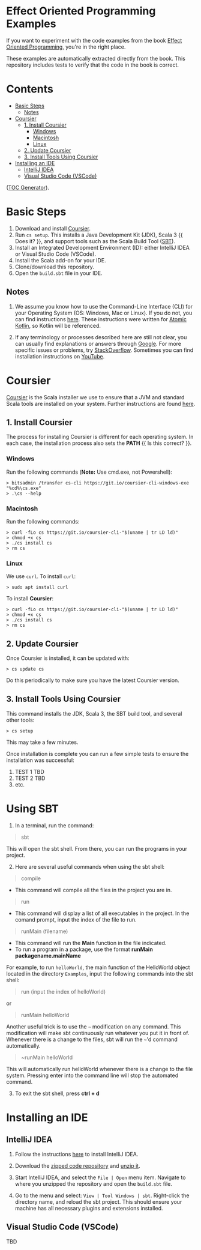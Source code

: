 # Effect Oriented Programming Examples

If you want to experiment with the code examples from the book [Effect Oriented Programming](https://github.com/EffectOrientedProgramming/book), you're in the right place.

These examples are automatically extracted directly from the book.
This repository includes tests to verify that the code in the book is correct.

# Contents

- [Basic Steps](#basic-steps)
  - [Notes](#notes)
- [Coursier](#coursier)
  - [1. Install Coursier](#1-install-coursier)
    - [Windows](#windows)
    - [Macintosh](#macintosh)
    - [Linux](#linux)
  - [2. Update Coursier](#2-update-coursier)
  - [3. Install Tools Using Coursier](#3-install-tools-using-coursier)
- [Installing an IDE](#installing-an-ide)
  - [IntelliJ IDEA](#intellij-idea)
  - [Visual Studio Code (VSCode)](#visual-studio-code-vscode)

([TOC Generator](https://remarkablemark.org/blog/2020/12/06/markdown-table-of-contents-generator/)).

# Basic Steps

1. Download and install [Coursier](https://get-coursier.io/).
2. Run `cs setup`. This installs a Java Development Kit (JDK), Scala 3 {{ Does it? }}, and support tools such as the Scala Build Tool ([SBT](https://www.scala-sbt.org/)).
3. Install an Integrated Development Environment (ID): either IntelliJ IDEA or Visual Studio Code (VSCode).
4. Install the Scala add-on for your IDE.
5. Clone/download this repository.
6. Open the `build.sbt` file in your IDE.

## Notes

1. We assume you know how to use the Command-Line Interface (CLI) for your Operating System (OS: Windows, Mac or Linux).
If you do not, you can find instructions [here](https://github.com/BruceEckel/AtomicKotlinExamples/blob/master/README.md#appendix-a-command-line-basics).
These instructions were written for [Atomic Kotlin](https://www.atomickotlin.com/), so Kotlin will be referenced.

2. If any terminology or processes described here are still not clear, you can usually find explanations or answers through
[Google](https://www.google.com/). For more specific issues or problems, try
[StackOverflow](http://stackoverflow.com/). Sometimes you can find installation
instructions on [YouTube](https://www.youtube.com/).

# Coursier

[Coursier](https://get-coursier.io/docs/cli-overview) is the Scala installer we use to ensure that a JVM and standard Scala tools are installed on your system.
Further instructions are found [here](https://docs.scala-lang.org/scala3/getting-started.html).

## 1. Install Coursier

The process for installing Coursier is different for each operating system.
In each case, the installation process also sets the **PATH** {{ Is this correct? }}.

### Windows

Run the following commands (**Note:** Use cmd.exe, not Powershell):

```
> bitsadmin /transfer cs-cli https://git.io/coursier-cli-windows-exe "%cd%\cs.exe"
> .\cs --help
```

### Macintosh

Run the following commands:

```
> curl -fLo cs https://git.io/coursier-cli-"$(uname | tr LD ld)"
> chmod +x cs
> ./cs install cs
> rm cs
```

### Linux

We use `curl`.
To install `curl`:

```
> sudo apt install curl
```

To install **Coursier**:

```
> curl -fLo cs https://git.io/coursier-cli-"$(uname | tr LD ld)"
> chmod +x cs
> ./cs install cs
> rm cs
```

## 2. Update Coursier


Once Coursier is installed, it can be updated with:

```
> cs update cs
```

Do this periodically to make sure you have the latest Coursier version.

## 3. Install Tools Using Coursier

This command installs the JDK, Scala 3, the SBT build tool, and several other tools:

```
> cs setup
```

This may take a few minutes.

Once installation is complete you can run a few simple tests to ensure the installation was successful:

1. TEST 1 TBD
2. TEST 2 TBD
3. etc.

# Using SBT

1. In a terminal, run the command:
  > sbt

This will open the sbt shell. From there, you can run the programs in your project.

2. Here are several useful commands when using the sbt shell:

> compile

* This command will compile all the files in the project you are in.

> run

* This command will display a list of all executables in the project. In the comand prompt, input the
index of the file to run.

> runMain (filename)

* This command will run the **Main** function in the file indicated.
* To run a program in a package, use the format **runMain packagename.mainName**


For example, to run `helloWorld`, the main function of the HelloWorld object located in
the directory `Examples`, input the following commands into the sbt shell:

>run
> (input the index of helloWorld)
>
or
>
> runMain helloWorld

Another useful trick is to use the `~` modification on any command. This modification
will make sbt continuously run whatever you put it in front of. Whenever there is a change to the files,
sbt will run the `~`'d command automatically.

> ~runMain helloWorld

This will automatically run helloWorld whenever there is a change to the file system.
Pressing enter into the command line will stop the automated command.

3. To exit the sbt shell, press **ctrl + d**

# Installing an IDE

## IntelliJ IDEA

1. Follow the instructions [here](https://www.jetbrains.com/help/idea/installation-guide.html)
   to install IntelliJ IDEA.

2. Download the [zipped code
   repository](https://github.com/EffectOrientedProgramming/book/Examples)
   and [unzip it](#unpacking-a-zip-archive).

3. Start IntelliJ IDEA, and select the `File | Open` menu item.  Navigate to
   where you unzipped the repository and open the `build.sbt` file.

4. Go to the menu and select:
   `View | Tool Windows | sbt`. Right-click the directory name, and reload the sbt project.
   This should ensure your machine has all necessary plugins and extensions installed.

## Visual Studio Code (VSCode)

TBD

